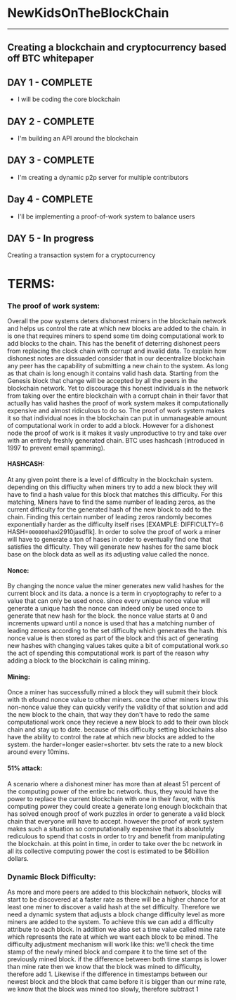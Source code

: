 # NewKidsOnTheBlockChain

-------------------------------------------------------------------
Creating a blockchain and cryptocurrency based off BTC whitepaper
-------------------------------------------------------------------

## DAY 1 - COMPLETE
- I will be coding the core blockchain


## DAY 2 - COMPLETE
- I'm building an API around the blockchain


## DAY 3 - COMPLETE
- I'm creating a dynamic p2p server for multiple contributors

## Day 4 - COMPLETE
- I'll be implementing a proof-of-work system to balance users

## DAY 5 - In progress 
Creating a transaction system for a cryptocurrency

# TERMS:
### The proof of work system: 
Overall the pow systems deters dishonest miners in the blockchain network and helps us control the rate at which new blocks are added to the chain. in is one that requires miners to spend some tim doing computational work to add blocks to the chain. This has the benefit of deterring dishonest peers from replacing the clock chain with corrupt and invalid data. To explain how dishonest notes are dissuaded consider that in our decentralize blockchain any peer has the capability of submitting a new chain to the system. As long as that chain is long enough it contains valid hash data. Starting from the Genesis block that change will be accepted by all the peers in the blockchain network. Yet to discourage this honest individuals in the network from taking over the entire blockchain with a corrupt chain in their favor that actually has valid hashes the proof of work system makes it computationally expensive and almost ridiculous to do so. The proof of work system makes it so that individual noes in the blockchain can put in unmanageable amount of computational work in order to add a block. However for a dishonest node the proof of work is it makes it vasly unproductive to try and take over with an entirely freshly generated chain. BTC uses hashcash (introduced in 1997 to prevent email spamming).
    
#### HASHCASH: 
At any given point there is a level of difficulty in the blockchain system. depending on this diffiuclty when miners try to add a new block they will have to find a hash value for this block that matches this difficulty. For this matching, Miners have to find the same number of leading zeros, as the current difficulty for the generated hash of the new block to add to the chain. Finding this certain number of leading zeros randomly becomes exponentially harder as the difficulty itself rises [EXAMPLE: DIFFICULTY=6 HASH=`000000`haxi2910jasdflk]. In order to solve the proof of work a miner will have to generate a ton of hases in order to eventually find one that satisfies the difficulty. They will generate new hashes for the same block base on the block data as well as its adjusting value called the nonce. 
        
#### Nonce: 
By changing the nonce value the miner generates new valid hashes for the current block and its data. a nonce is a term in cryoptography to refer to a value that can only be used once. since every unique nonce value will generate a unique hash the nonce can indeed only be used once to generate that new hash for the block. the nonce value starts at 0 and increments upward until a nonce is used that has a matching number of leading zeroes according to the set difficulty which generates the hash. this nonce value is then stored as part of the block and this act of generating new hashes with changing values takes quite a bit of computational work.so the act of spending this computational work is part of the reason why adding a block to the blockchain is caling mining. 

#### Mining: 
Once a miner has successfully mined a block they will submit their block with th efound nonce value to other miners. once the other miners know this non-nonce value they can quickly verify the validity of that solution and add the new block to the chain, that way they don't have to redo the same computational work once they recieve a new block to add to their own block chain and stay up to date. because of this difficulty setting blockchains also have the ability to control the rate at which new blocks are added to the system. the harder=longer easier=shorter. btv sets the rate to a new block around every 10mins.

#### 51% attack: 
A scenario where a dishonest miner has more than at aleast 51 percent of the computing power of the entire bc network. thus, they would have the power to replace the current blockchain with one in their favor, with this computing power they could create a generate long enough blockchain that has solved enough proof of work puzzles in order to generate a valid block chain that everyone will have to accept. however the proof of work system makes such a situation so computationally expensive that its absolutely rediculous to spend that costs in order to try and benefit from manipulating the blockchain. at this point in time, in order to take over the bc network in all its collective computing power the cost is estimated to be $6billion dollars. 

### Dynamic Block Difficulty: 
As more and more peers are added to this blockchain network, blocks will start to be discovered at a faster rate as there will be a higher chance for at least one miner to discover a valid hash at the set difficulty. Therefore we need a dynamic system that adjusts a block change difficulty level as more miners are added to the system. To achieve this we can add a difficulty attribute to each block. In addition we also set a time value called mine rate which represents the rate at which we want each block to be mined. The difficulty adjustment mechanism will work like this: we'll check the time stamp of the newly mined block and compare it to the time set of the previously mined block. if the difference between both time stamps is lower than mine rate then we know that the block was mined to difficulty, therefore add 1. Likewise if the difference in timestamps between our newest block and the block that came before it is bigger than our mine rate, we know that the block was mined too slowly, therefore subtract 1

